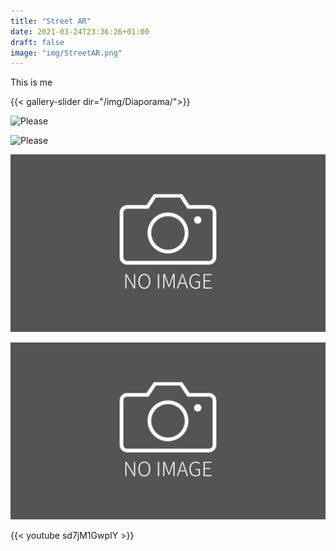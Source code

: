 ```yaml
---
title: "Street AR"
date: 2021-03-24T23:36:26+01:00
draft: false
image: "img/StreetAR.png"
---
```


<!---  

[![](https://img.youtube.com/vi/sd7jM1GwpIY/0.jpg)](https://www.youtube.com/watch?v=sd7jM1GwpIY)
[//]: # {{< slider-holder url1="https://img.youtube.com/vi/sd7jM1GwpIY/0.jpg" url2="https://img.youtube.com/vi/sd7jM1GwpIY/0.jpg" url3="https://img.youtube.com/vi/sd7jM1GwpIY/0.jpg" >}}

<link rel="stylesheet" type="text/css" media="all" href="test.css" />

-->

This is me

{{< gallery-slider dir="/img/Diaporama/">}}

![Please](/img/prism.jpg)

![Please](img/prism.jpg)

![Please](public/img/default.jpg)

![Please](/public/img/default.jpg)

{{< youtube sd7jM1GwpIY >}}